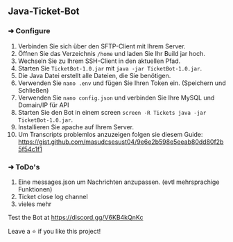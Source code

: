 ## Java-Ticket-Bot


### ➜ Configure
1. Verbinden Sie sich über den SFTP-Client mit Ihrem Server.
2. Öffnen Sie das Verzeichnis `/home` und laden Sie Ihr Build jar hoch.
3. Wechseln Sie zu Ihrem SSH-Client in den aktuellen Pfad.
4. Starten Sie `TicketBot-1.0.jar` mit `java -jar TicketBot-1.0.jar`.
5. Die Java Datei erstellt alle Dateien, die Sie benötigen.
6. Verwenden Sie `nano .env` und fügen Sie Ihren Token ein. (Speichern und Schließen)
7. Verwenden Sie `nano config.json` und verbinden Sie Ihre MySQL und Domain/IP für API
8. Starten Sie den Bot in einem screen `screen -R Tickets java -jar TicketBot-1.0.jar`.
9. Installieren Sie apache auf Ihrem Server.
10. Um Transcripts problemlos anzuzeigen folgen sie diesem Guide: https://gist.github.com/masudcsesust04/9e6e2b598e5eeab80dd80f2b5f54c1f1

### ➜ ToDo's
1. Eine messages.json um Nachrichten anzupassen. (evtl mehrsprachige Funktionen)
2. Ticket close log channel
3. vieles mehr

Test the Bot at https://discord.gg/V6KB4kQnKc

Leave a ⭐️ if you like this project!
